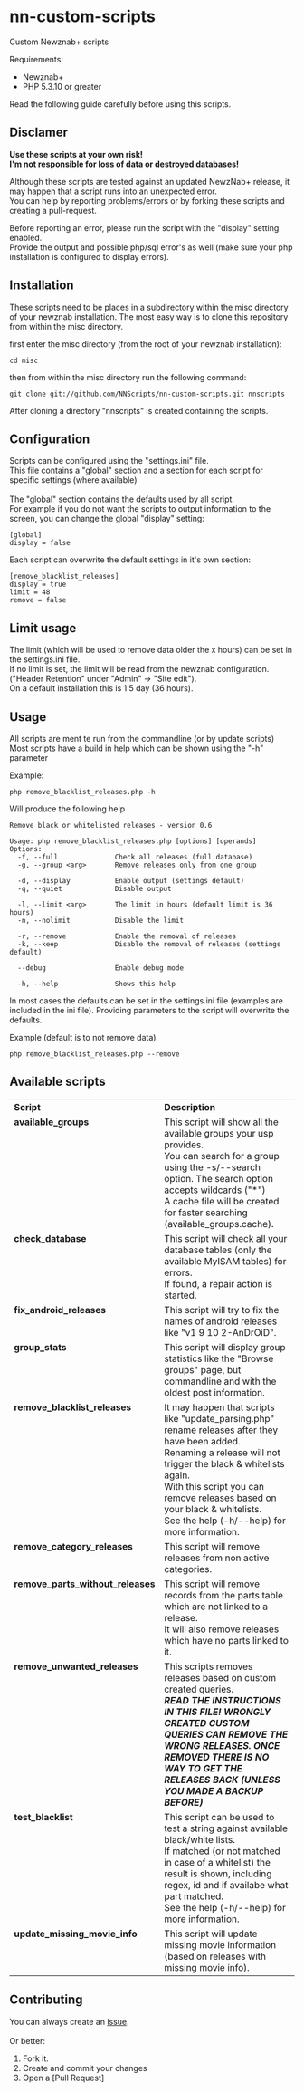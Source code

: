 nn-custom-scripts
=================

Custom Newznab+ scripts

Requirements:
* Newznab+
* PHP 5.3.10 or greater

Read the following guide carefully before using this scripts.

Disclamer
------
**Use these scripts at your own risk!<br />
I'm not responsible for loss of data or destroyed databases!**

Although these scripts are tested against an updated NewzNab+ release, it may happen that a script runs into an unexpected error.<br />
You can help by reporting problems/errors or by forking these scripts and creating a pull-request.

Before reporting an error, please run the script with the "display" setting enabled.<br />
Provide the output and possible php/sql error's as well (make sure your php installation is configured to display errors).<br />

Installation
-------
These scripts need to be places in a subdirectory within the misc directory of your newznab installation.
The most easy way is to clone this repository from within the misc directory.

first enter the misc directory (from the root of your newznab installation):

    cd misc

then from within the misc directory run the following command:

    git clone git://github.com/NNScripts/nn-custom-scripts.git nnscripts

After cloning a directory "nnscripts" is created containing the scripts.<br />

Configuration
-------
Scripts can be configured using the "settings.ini" file.<br />
This file contains a "global" section and a section for each script for specific settings (where available)<br />
<br />
The "global" section contains the defaults used by all script.<br />
For example if you do not want the scripts to output information to the screen, you can change the global "display" setting:

    [global]
    display = false

Each script can overwrite the default settings in it's own section:

    [remove_blacklist_releases]
    display = true
    limit = 48
    remove = false

Limit usage
-------
The limit (which will be used to remove data older the x hours) can be set in the settings.ini file.<br />
If no limit is set, the limit will be read from the newznab configuration. ("Header Retention" under "Admin" -> "Site edit").<br />
On a default installation this is 1.5 day (36 hours).<br />

Usage
-------
All scripts are ment te run from the commandline (or by update scripts)<br />
Most scripts have a build in help which can be shown using the "-h" parameter

Example:

    php remove_blacklist_releases.php -h
    
Will produce the following help

    Remove black or whitelisted releases - version 0.6

    Usage: php remove_blacklist_releases.php [options] [operands]
    Options:
      -f, --full              Check all releases (full database)
      -g, --group <arg>       Remove releases only from one group

      -d, --display           Enable output (settings default)
      -q, --quiet             Disable output

      -l, --limit <arg>       The limit in hours (default limit is 36 hours)
      -n, --nolimit           Disable the limit

      -r, --remove            Enable the removal of releases
      -k, --keep              Disable the removal of releases (settings default)

      --debug                 Enable debug mode

      -h, --help              Shows this help

In most cases the defaults can be set in the settings.ini file (examples are included in the ini file).
Providing parameters to the script will overwrite the defaults.

Example (default is to not remove data)

    php remove_blacklist_releases.php --remove
    
Available scripts
-------
<table style="wdith: 100%;">
    <tr>
        <th style="text-align:left;">Script</th>
        <th style="text-align:left;">Description</th>
    </tr>
    <tr>
        <td style="vertical-align: top; font-weight: bold;">available_groups</td>
        <td style="vertical-align: top;">
            This script will show all the available groups your usp provides.<br />
            You can search for a group using the -s/--search option. The search option accepts wildcards ("*")<br />
            A cache file will be created for faster searching (available_groups.cache).</td>
    </tr>
    <tr>
        <td style="vertical-align: top; font-weight: bold;">check_database</td>
        <td style="vertical-align: top;">
            This script will check all your database tables (only the available MyISAM tables) for errors.<br />
            If found, a repair action is started.
        </td>
    </tr>
    <tr>
        <td style="vertical-align: top; font-weight: bold;">fix_android_releases</td>
        <td style="vertical-align: top;">
            This script will try to fix the names of android releases like "v1 9 10 2-AnDrOiD".
        </td>
    </tr>
    <tr>
        <td style="vertical-align: top; font-weight: bold;">group_stats</td>
        <td style="vertical-align: top;">
            This script will display group statistics like the "Browse groups" page, but commandline and with the oldest post information.
        </td>
    </tr>
    <tr>
        <td style="vertical-align: top; font-weight: bold;">remove_blacklist_releases</td>
        <td style="vertical-align: top;">
            It may happen that scripts like "update_parsing.php" rename releases after they have been added.<br />
            Renaming a release will not trigger the black & whitelists again.<br />
            With this script you can remove releases based on your black & whitelists.<br />
            See the help (-h/--help) for more information.
        </td>
    </tr>
    <tr>
        <td style="vertical-align: top; font-weight: bold;">remove_category_releases</td>
        <td style="vertical-align: top;">
            This script will remove releases from non active categories.
        </td>
    </tr>
    <tr>
        <td style="vertical-align: top; font-weight: bold;">remove_parts_without_releases</td>
        <td style="vertical-align: top;">
            This script will remove records from the parts table which are not linked to a release.<br />
            It will also remove releases which have no parts linked to it.
        </td>
    </tr>
    <tr>
        <td style="vertical-align: top; font-weight: bold;">remove_unwanted_releases</td>
        <td style="vertical-align: top;">
            This scripts removes releases based on custom created queries.<br />
            <strong><i>READ THE INSTRUCTIONS IN THIS FILE! WRONGLY CREATED CUSTOM QUERIES CAN REMOVE THE WRONG RELEASES. ONCE REMOVED THERE IS NO WAY TO GET THE RELEASES BACK (UNLESS YOU MADE A BACKUP BEFORE)</i></strong>
        </td>
    </tr>
    <tr>
        <td style="vertical-align: top; font-weight: bold;">test_blacklist</td>
        <td style="vertical-align: top;">
            This script can be used to test a string against available black/white lists.<br />
            If matched (or not matched in case of a whitelist) the result is shown, including regex, id and if availabe what part matched.<br />
            See the help (-h/--help) for more information.
        </td>
    </tr>
    <tr>
        <td style="vertical-align: top; font-weight: bold;">update_missing_movie_info</td>
        <td style="vertical-align: top;">
            This script will update missing movie information (based on releases with missing movie info).
        </td>
    </tr>
</table>

Contributing
------------
You can always create an [issue](https://github.com/NNScripts/nn-custom-scripts/issues).<br />
<br />
Or better:<br >
1. Fork it.
2. Create and commit your changes
3. Open a [Pull Request]